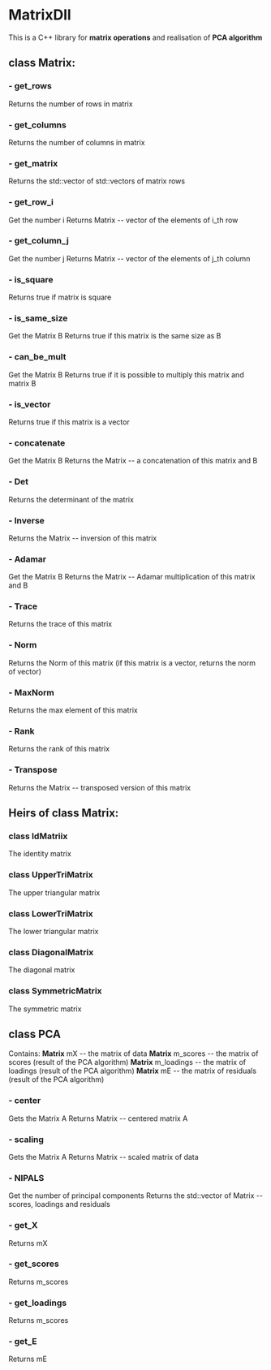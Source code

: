 # MatrixDll

This is a C++ library for **matrix operations** and realisation of **PCA algorithm**

## class Matrix:

### - get_rows 
Returns the number of rows in matrix
### - get_columns 
Returns the number of columns in matrix
### - get_matrix 
Returns the std::vector of std::vectors of matrix rows
### - get_row_i 
Get the number i
Returns Matrix -- vector of the elements of i_th row 
### - get_column_j
Get the number j
Returns Matrix -- vector of the elements of j_th column
### - is_square
Returns true if matrix is square
### - is_same_size
Get the Matrix B
Returns true if this matrix is the same size as B
### - can_be_mult 
Get the Matrix B
Returns true if it is possible to multiply this matrix and matrix B
### - is_vector
Returns true if this matrix is a vector
### - concatenate
Get the Matrix B
Returns the Matrix -- a concatenation of this matrix and B 
### - Det
Returns the determinant of the matrix
### - Inverse 
Returns the Matrix -- inversion of this matrix
### - Adamar
Get the Matrix B
Returns the Matrix -- Adamar multiplication of this matrix and B
### - Trace 
Returns the trace of this matrix
### - Norm
Returns the Norm of this matrix (if this matrix is a vector, returns the norm of vector)
### - MaxNorm
Returns the max element of this matrix
### - Rank 
Returns the rank of this matrix
### - Transpose
Returns the Matrix -- transposed version of this matrix

## Heirs of class Matrix:
### class IdMatriix
The identity matrix
### class UpperTriMatrix
The upper triangular matrix
### class LowerTriMatrix
The lower triangular matrix
### class DiagonalMatrix
The diagonal matrix
### class SymmetricMatrix
The symmetric matrix

## class PCA
Contains:
**Matrix** mX -- the matrix of data
**Matrix** m_scores -- the matrix of scores (result of the PCA algorithm)
**Matrix** m_loadings -- the matrix of loadings (result of the PCA algorithm)
**Matrix** mE -- the matrix of residuals (result of the PCA algorithm)

### - center
Gets the Matrix A
Returns Matrix -- centered matrix A
### - scaling
Gets the Matrix A
Returns Matrix -- scaled matrix of data
### - NIPALS
Get the number of principal components
Returns the std::vector of Matrix -- scores, loadings and residuals
### - get_X
Returns mX
### - get_scores
Returns m_scores
### - get_loadings
Returns m_scores
### - get_E
Returns mE
